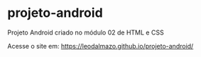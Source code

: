 # projeto-android
Projeto Android criado no módulo 02 de HTML e CSS

Acesse o site em: https://leodalmazo.github.io/projeto-android/
